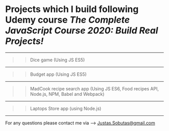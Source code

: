 # Projects which I build following Udemy course *The Complete JavaScript Course 2020: Build Real Projects!*
*************************************************************************************************
>>Dice game (Using JS ES5)
*************************************************************************************************
>>Budget app (Using JS ES5)
*************************************************************************************************
>>MadCook recipe search app (Using JS ES6, Food recipes API, Node.js, NPM, Babel and Webpack)
*************************************************************************************************
>>Laptops Store app (using Node.js)
*************************************************************************************************

For any questions please contact me via --> Justas.Sobutas@gmail.com
